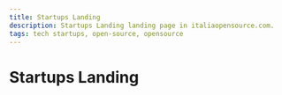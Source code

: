 ```yaml
---
title: Startups Landing
description: Startups Landing landing page in italiaopensource.com.
tags: tech startups, open-source, opensource
---
```


# Startups Landing


